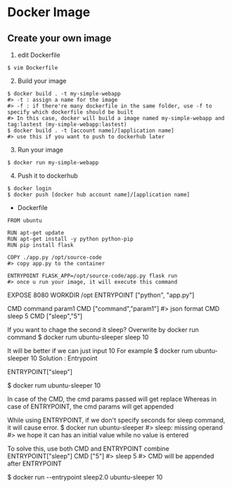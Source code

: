 # Docker Image

## Create your own image

1. edit Dockerfile
```console
$ vim Dockerfile
```

2. Build your image
```console
$ docker build . -t my-simple-webapp 
#> -t : assign a name for the image
#> -f : if there're many dockerfile in the same folder, use -f to specify which dockerfile should be built
#> In this case, docker will build a image named my-simple-webapp and tag:lastest (my-simple-webapp:lastest)
$ docker build . -t [account name]/[application name]
#> use this if you want to push to dockerhub later
```

3. Run your image
```console
$ docker run my-simple-webapp
```

4. Push it to dockerhub
```console
$ docker login
$ docker push [docker hub account name]/[application name]
```

* Dockerfile
```console
FROM ubuntu

RUN apt-get update
RUN apt-get install -y python python-pip
RUN pip install flask

COPY ./app.py /opt/source-code  
#> copy app.py to the container

ENTRYPOINT FLASK_APP=/opt/source-code/app.py flask run 
#> once u run your image, it will execute this command
```

EXPOSE 8080
WORKDIR /opt
ENTRYPOINT ["python", "app.py"]

CMD command param1
CMD ["command","param1"] #> json format
CMD sleep 5
CMD ["sleep","5"]

If you want to chage the second it sleep?
Overwrite by docker run command
$ docker rum ubuntu-sleeper sleep 10

It will be better if we can just input 10
For example 
$ docker rum ubuntu-sleeper 10
Solution : Entrypoint

ENTRYPOINT["sleep"]

$ docker rum ubuntu-sleeper 10

In case of the CMD, the cmd params passed will get replace
Whereas in case of ENTRYPOINT, the cmd params will get appended

While using ENTRYPOINT, if we don't specify seconds for sleep command,
it will cause error.
$ docker run ubuntu-sleeper
#> sleep: missing operand
#> we hope it can has an initial value while no value is entered

To solve this, use both CMD and ENTRYPOINT combine
ENTRYPOINT["sleep"]
CMD ["5"]
#> sleep 5
#> CMD will be appended after ENTRYPOINT

$ docker run --entrypoint sleep2.0 ubuntu-sleeper 10
